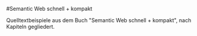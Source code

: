 #Semantic Web schnell + kompakt

Quelltextbeispiele aus dem Buch "Semantic Web schnell + kompakt", nach Kapiteln gegliedert.